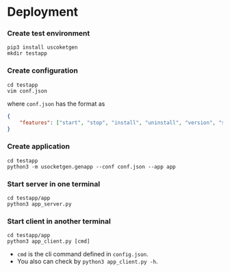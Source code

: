 # Deployment 

### Create test environment
```
pip3 install uscoketgen
mkdir testapp
```
### Create configuration
```
cd testapp
vim conf.json
```
where `conf.json` has the format as
```json
{
    "features": ["start", "stop", "install", "uninstall", "version", "status"]
}
```

### Create application
```
cd testapp
python3 -m usocketgen.genapp --conf conf.json --app app
```

### Start server in one terminal
```
cd testapp/app
python3 app_server.py
```

### Start client in another terminal
```
cd testapp/app
python3 app_client.py [cmd] 
```
* `cmd` is the cli command defined in `config.json`.
* You also can check by `python3 app_client.py -h`.




